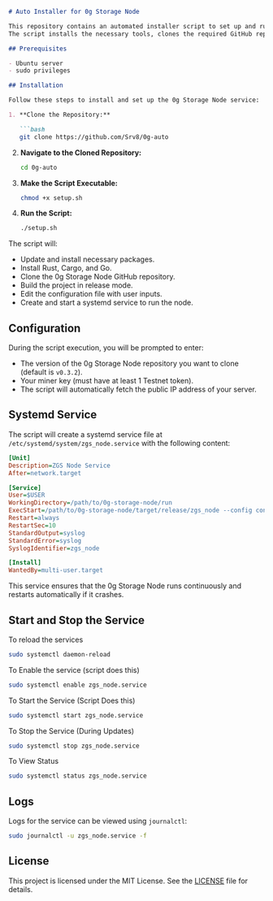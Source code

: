 ```markdown
# Auto Installer for 0g Storage Node

This repository contains an automated installer script to set up and run the 0g Storage Node service on an Ubuntu server.
The script installs the necessary tools, clones the required GitHub repository, builds the project, and sets up a systemd service to keep the node running continuously.

## Prerequisites

- Ubuntu server
- sudo privileges

## Installation

Follow these steps to install and set up the 0g Storage Node service:

1. **Clone the Repository:**

   ```bash
   git clone https://github.com/Srv8/0g-auto
   ```

2. **Navigate to the Cloned Repository:**

   ```bash
   cd 0g-auto
   ```

3. **Make the Script Executable:**

   ```bash
   chmod +x setup.sh
   ```

4. **Run the Script:**

   ```bash
   ./setup.sh
   ```

The script will:

- Update and install necessary packages.
- Install Rust, Cargo, and Go.
- Clone the 0g Storage Node GitHub repository.
- Build the project in release mode.
- Edit the configuration file with user inputs.
- Create and start a systemd service to run the node.

## Configuration

During the script execution, you will be prompted to enter:

- The version of the 0g Storage Node repository you want to clone (default is `v0.3.2`).
- Your miner key (must have at least 1 Testnet token).
- The script will automatically fetch the public IP address of your server.

## Systemd Service

The script will create a systemd service file at `/etc/systemd/system/zgs_node.service` with the following content:

```ini
[Unit]
Description=ZGS Node Service
After=network.target

[Service]
User=$USER
WorkingDirectory=/path/to/0g-storage-node/run
ExecStart=/path/to/0g-storage-node/target/release/zgs_node --config config.toml
Restart=always
RestartSec=10
StandardOutput=syslog
StandardError=syslog
SyslogIdentifier=zgs_node

[Install]
WantedBy=multi-user.target
```

This service ensures that the 0g Storage Node runs continuously and restarts automatically if it crashes.

## Start and Stop the Service

To reload the services
```bash
sudo systemctl daemon-reload
```
To Enable the service (script does this)
```bash
sudo systemctl enable zgs_node.service
```
To Start the Service (Script Does this)
```bash
sudo systemctl start zgs_node.service
```
To Stop the Service (During Updates)
```bash
sudo systemctl stop zgs_node.service
```
To View Status
```bash
sudo systemctl status zgs_node.service
```

## Logs

Logs for the service can be viewed using `journalctl`:

```bash
sudo journalctl -u zgs_node.service -f
```

## License

This project is licensed under the MIT License. See the [LICENSE](LICENSE) file for details.
```
